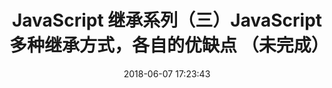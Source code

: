 ---
title: JavaScript 继承系列（三）JavaScript多种继承方式，各自的优缺点 （未完成）
date: 2018-06-07 17:23:43
tags: [JavaScript]
categories: [JavaScript]
description: JavaScript 继承系列（三）JavaScript多种继承方式，各自的优缺点
---